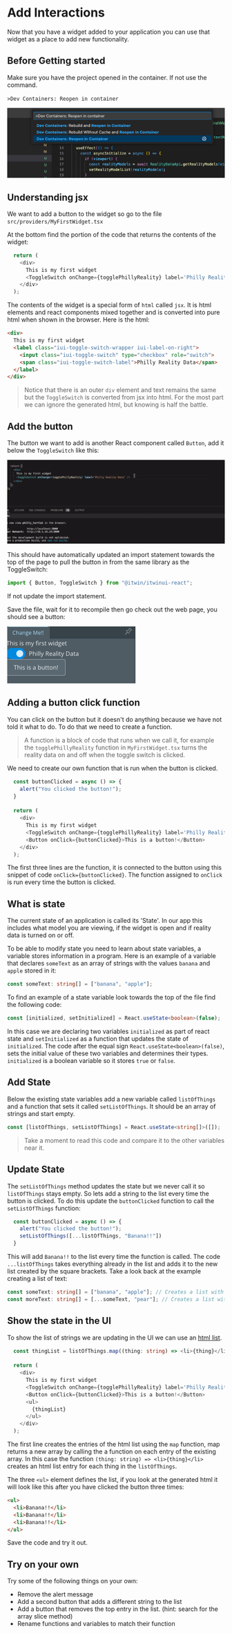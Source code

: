 # Add Interactions

Now that you have a widget added to your application you can use that widget as a place to add new functionality.

## Before Getting started

Make sure you have the project opened in the container.  If not use the command.

`>Dev Containers: Reopen in container`

![reopen in dev container](./media/reopen-dev-container.png)

## Understanding jsx

We want to add a button to the widget so go to the file `src/providers/MyFirstWidget.tsx`

At the bottom find the portion of the code that returns the contents of the widget:

```typescript
  return (
    <div>
      This is my first widget
      <ToggleSwitch onChange={togglePhillyReality} label='Philly Reality Data' />
    </div>
  );
```

The contents of the widget is a special form of `html` called `jsx`.  It is html elements and react components mixed together and is converted into pure html when shown in the browser.  Here is the html:

```html
<div>
  This is my first widget
  <label class="iui-toggle-switch-wrapper iui-label-on-right">
    <input class="iui-toggle-switch" type="checkbox" role="switch">
    <span class="iui-toggle-switch-label">Philly Reality Data</span>
  </label>
</div>
```

> Notice that there is an outer `div` element and text remains the same but the `ToggleSwitch` is converted from jsx into html.  For the most part we can ignore the generated html, but knowing is half the battle.

## Add the button

The button we want to add is another React component called `Button`, add it below the `ToggleSwitch` like this:

![add button](./media/add-a-button.gif)

This should have automatically updated an import statement towards the top of the page to pull the button in from the same library as the ToggleSwitch:

```typescript
import { Button, ToggleSwitch } from "@itwin/itwinui-react";
```

If not update the import statement.

Save the file, wait for it to recompile then go check out the web page, you should see a button:

![a button](./media/there-is-a-button.png)

## Adding a button click function

You can click on the button but it doesn't do anything because we have not told it what to do.  To do that we need to create a function.

> A function is a block of code that runs when we call it, for example the `togglePhillyReality` function in `MyFirstWidget.tsx` turns the reality data on and off when the toggle switch is clicked.

We need to create our own function that is run when the button is clicked.  

```typescript
  const buttonClicked = async () => {
    alert("You clicked the button!");
  }

  return (
    <div>
      This is my first widget
      <ToggleSwitch onChange={togglePhillyReality} label='Philly Reality Data' />
      <Button onClick={buttonClicked}>This is a button!</Button>
    </div>
  );
```

The first three lines are the function, it is connected to the button using this snippet of code `onClick={buttonClicked}`.  The function assigned to `onClick` is run every time the button is clicked.

## What is state

The current state of an application is called its 'State'.  In our app this includes what model you are viewing, if the widget is open and if reality data is turned on or off.

To be able to modify state you need to learn about state variables, a variable stores information in a program.  Here is an example of a variable that declares `someText` as an array of strings with the values `banana` and `apple` stored in it:

```typescript
const someText: string[] = ["banana", "apple"];
```

To find an example of a state variable look towards the top of the file find the following code:

```typescript
const [initialized, setInitialized] = React.useState<boolean>(false);
```

In this case we are declaring two variables `initialized` as part of react state and `setInitialized` as a function that updates the state of `initialized`.  The code after the equal sign `React.useState<boolean>(false)`, sets the initial value of these two variables and determines their types.  `initialized` is a boolean variable so it stores `true` or `false`.

## Add State

Below the existing state variables add a new variable called `listOfThings` and a function that sets it called `setListOfThings`.  It should be an array of strings and start empty.

```typescript
const [listOfThings, setListOfThings] = React.useState<string[]>([]);
```

> Take a moment to read this code and compare it to the other variables near it.

## Update State

The `setListOfThings` method updates the state but we never call it so `listOfThings` stays empty.  So lets add a string to the list every time the button is clicked.  To do this update the `buttonClicked` function to call the `setListOfThings` function:

```typescript
  const buttonClicked = async () => {
    alert("You clicked the button!");
    setListOfThings([...listOfThings, "Banana!!"])
  }
```

This will add `Banana!!` to the list every time the function is called.  The code `...listOfThings` takes everything already in the list and adds it to the new list created by the square brackets.  Take a look back at the example creating a list of text:

```typescript
const someText: string[] = ["banana", "apple"]; // Creates a list with banana and apple in it
const moreText: string[] = [...someText, "pear"]; // Creates a list with banana, apple and pear
```

## Show the state in the UI

To show the list of strings we are updating in the UI we can use an [html list](https://www.w3schools.com/HTML/html_lists_unordered.asp).

```typescript
  const thingList = listOfThings.map((thing: string) => <li>{thing}</li>);

  return (
    <div>
      This is my first widget
      <ToggleSwitch onChange={togglePhillyReality} label='Philly Reality Data' />
      <Button onClick={buttonClicked}>This is a button!</Button>
      <ul>
        {thingList}
      </ul>
    </div>
  );
```

The first line creates the entries of the html list using the `map` function, map returns a new array by calling the a function on each entry of the existing array.  In this case the function `(thing: string) => <li>{thing}</li>` creates an html list entry for each thing in the `listOfThings`.

The three `<ul>` element defines the list, if you look at the generated html it will look like this after you have clicked the button three times:

```html
<ul>
  <li>Banana!!</li>
  <li>Banana!!</li>
  <li>Banana!!</li>
</ul>
```

Save the code and try it out.

## Try on your own

Try some of the following things on your own:

- Remove the alert message
- Add a second button that adds a different string to the list
- Add a button that removes the top entry in the list.  (hint: search for the array slice method)
- Rename functions and variables to match their function

